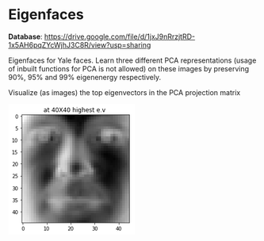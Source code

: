 # Eigenfaces
**Database**: https://drive.google.com/file/d/1jxJ9nRrzjtRD-1x5AH6pqZYcWjhJ3C8R/view?usp=sharing

Eigenfaces for Yale faces. Learn three different PCA representations (usage of inbuilt functions for PCA is not
allowed) on these images by preserving 90%, 95% and 99% eigenenergy respectively.

Visualize (as images) the top eigenvectors in the PCA projection matrix

![alt text](https://github.com/divanshArora/Eigenfaces/blob/master/face.png)

